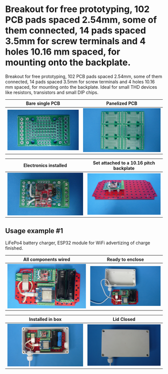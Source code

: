 
# Breakout for free prototyping, 102 PCB pads spaced 2.54mm, some of them connected, 14 pads spaced 3.5mm for screw terminals and 4 holes 10.16 mm spaced, for mounting onto the backplate.

Breakout for free prototyping, 102 PCB pads spaced 2.54mm, some of them connected, 14 pads spaced 3.5mm for screw terminals and 4 holes 10.16 mm spaced, for mounting onto the backplate. Ideal for small THD devices like resistors, transistors and small DIP chips.

Bare single PCB                              |Panelized PCB                              |
---------------------------------------------|-------------------------------------------|
![](/c-breakouts/c06/assets/img/barepcb.jpg) |![](/c-breakouts/c06/assets/img/panel.jpg) |

Electronics installed                        |Set attached to a 10.16 pitch backplate    |
---------------------------------------------|-------------------------------------------|
![](/c-breakouts/c06/assets/img/connectors.jpg) |![](/c-breakouts/c06/assets/img/moduleinbackplate.jpg) |



## Usage example #1

LiFePo4 battery charger, ESP32 module for WiFi advertizing of charge finished.

All components wired                                |Ready to enclose                                 |
----------------------------------------------------|-------------------------------------------------|
![](/c-breakouts/c06/assets/img/componentswired.jpg)|![](/c-breakouts/c06/assets/img/readytoenclose.jpg)|

Installed in box                             |Lid Closed                                       |
---------------------------------------------|-------------------------------------------------|
![](/c-breakouts/c06/assets/img/installedinbox.jpg)|![](/c-breakouts/c06/assets/img/lidclosed1.jpg)|

